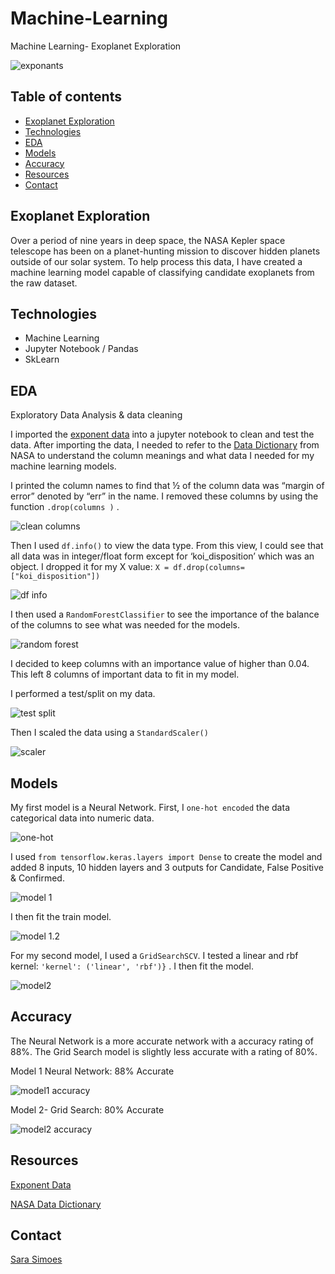 # Machine-Learning
Machine Learning- Exoplanet Exploration

![exponants](Images/exoplanets.jpg)

## Table of contents
* [Exoplanet Exploration](#exoplanet-exploration)
* [Technologies](#technologies)
* [EDA](#eda)
* [Models](#models)
* [Accuracy](#accuracy)
* [Resources](#resources)
* [Contact](#contact)

## Exoplanet Exploration

Over a period of nine years in deep space, the NASA Kepler space telescope has been on a planet-hunting mission to discover hidden planets outside of our solar system. To help process this data, I have created a machine learning model capable of classifying candidate exoplanets from the raw dataset.

## Technologies
* Machine Learning 
* Jupyter Notebook / Pandas
* SkLearn

## EDA

Exploratory Data Analysis & data cleaning

I imported the [exponent data](https://github.com/RutgersCodingBootcamp/RUT-SOM-DATA-PT-09-2020-U-C/blob/master/02-Homework/21-Machine-Learning/Instructions/starter_code/exoplanet_data.csv) into a jupyter notebook to clean and test the data. After importing the data, I needed to refer to the [Data Dictionary](https://exoplanetarchive.ipac.caltech.edu/docs/API_kepcandidate_columns.html) from NASA to understand the column meanings and what data I needed for my machine learning models.

I printed the column names to find that ½ of the column data was “margin of error” denoted by “err” in the name. I removed these columns by using the function `.drop(columns )` . 

![clean columns](Images/clean_columns.JPG)

Then I used ` df.info() ` to view the data type. From this view, I could see that all data was in integer/float form except for ‘koi_disposition’ which was an object. I dropped it for my X value: `X = df.drop(columns=["koi_disposition"])`

![df info](Images/df_info.JPG)

I then used a `RandomForestClassifier` to see the importance of the balance of the columns to see what was needed for the models. 

![random forest](Images/random_forest.JPG)

I decided to keep columns with an importance value of higher than 0.04. This left 8 columns of important data to fit in my model. 

I performed a test/split on my data. 

![test split](Images/test_split.JPG)

Then I scaled the data using a `StandardScaler()` 

![scaler](Images/scaler.JPG)

## Models

My first model is a Neural Network. First, I `one-hot encoded` the data categorical data into numeric data. 

![one-hot](Images/one_hot.JPG) 

I used `from tensorflow.keras.layers import Dense` to create the model and added 8 inputs, 10 hidden layers and 3 outputs for Candidate, False Positive & Confirmed. 

![model 1](Images/model1.JPG)

I then fit the train model. 

![model 1.2](Images/model1_2.JPG)

For my second model, I used a `GridSearchSCV`.  I tested a linear and rbf kernel: `'kernel': ('linear', 'rbf')}` . I then fit the model. 

![model2](Images/model2.JPG)

## Accuracy 

The Neural Network is a more accurate network with a accuracy rating of 88%. The Grid Search model is slightly less accurate with a rating of 80%. 

Model 1 Neural Network: 88% Accurate 

![model1 accuracy](Images/model1_accuracy.JPG)

Model 2- Grid Search: 80% Accurate 

![model2 accuracy](Images/model2_accuracy.JPG)

## Resources

[Exponent Data](https://github.com/RutgersCodingBootcamp/RUT-SOM-DATA-PT-09-2020-U-C/blob/master/02-Homework/21-Machine-Learning/Instructions/starter_code/exoplanet_data.csv)

[NASA Data Dictionary](https://exoplanetarchive.ipac.caltech.edu/docs/API_kepcandidate_columns.html)

## Contact

[Sara Simoes](https://github.com/Ssimoes48)
